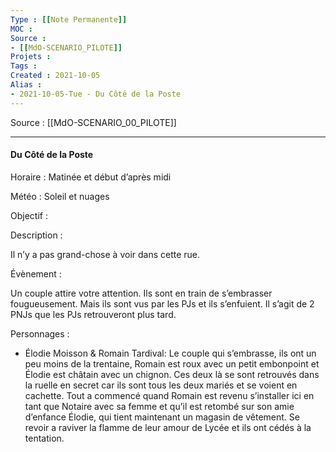 ```yaml
---
Type : [[Note Permanente]]
MOC : 
Source : 
- [[MdO-SCENARIO_PILOTE]]
Projets :
Tags : 
Created : 2021-10-05
Alias :
- 2021-10-05-Tue - Du Côté de la Poste
---
```


Source : [[MdO-SCENARIO_00_PILOTE]]

***

#### Du Côté de la Poste  

Horaire : Matinée et début d’après midi

Météo : Soleil et nuages

Objectif :

Description :

Il n’y a pas grand-chose à voir dans cette rue. 

Évènement :

Un couple attire votre attention. Ils sont en train de s’embrasser fougueusement. Mais ils sont vus par les PJs et ils s’enfuient. Il s’agit de 2 PNJs que les PJs retrouveront plus tard. 

Personnages :

-   Élodie Moisson & Romain Tardival: Le couple qui s’embrasse, ils ont un peu moins de la trentaine, Romain est roux avec un petit embonpoint et Élodie est châtain avec un chignon. Ces deux là se sont retrouvés dans la ruelle en secret car ils sont tous les deux mariés et se voient en cachette. Tout a commencé quand Romain est revenu s’installer ici en tant que Notaire avec sa femme et qu’il est retombé sur son amie d’enfance Élodie, qui tient maintenant un magasin de vêtement. Se revoir a raviver la flamme de leur amour de Lycée et ils ont cédés à la tentation.
